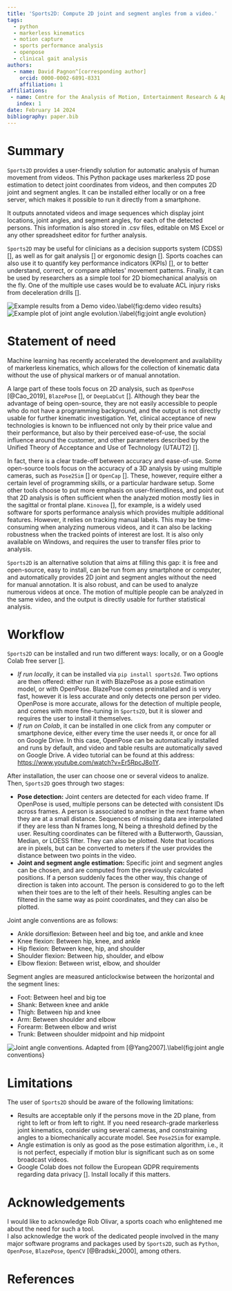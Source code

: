```yaml
---
title: 'Sports2D: Compute 2D joint and segment angles from a video.'
tags:
  - python
  - markerless kinematics
  - motion capture
  - sports performance analysis
  - openpose
  - clinical gait analysis
authors:
  - name: David Pagnon^[corresponding author] 
    orcid: 0000-0002-6891-8331
    affiliation: 1
affiliations:
 - name: Centre for the Analysis of Motion, Entertainment Research & Applications (CAMERA), University of Bath, Claverton Down, Bath, BA2 7AY, UK
   index: 1
date: February 14 2024
bibliography: paper.bib
---
```



# Summary
`Sports2D` provides a user-friendly solution for automatic analysis of human movement from videos. This Python package uses markerless 2D pose estimation to detect joint coordinates from videos, and then computes 2D joint and segment angles. It can be installed either locally or on a free server, which makes it possible to run it directly from a smartphone.

It outputs annotated videos and image sequences which display joint locations, joint angles, and segment angles, for each of the detected persons. This information is also stored in .csv files, editable on MS Excel or any other spreadsheet editor for further analysis. 

`Sports2D` may be useful for clinicians as a decision supports system (CDSS) [], as well as for gait analysis [] or ergonomic design []. Sports coaches can also use it to quantify key performance indicators (KPIs) [], or to better understand, correct, or compare athletes' movement patterns. Finally, it can be used by researchers as a simple tool for 2D biomechanical analysis on the fly. One of the multiple use cases would be to evaluate ACL injury risks from deceleration drills []. 

![Example results from a Demo video.\label{fig:demo video results}](demo_openpose_results.png)
![Example plot of joint angle evolution.\label{fig:joint angle evolution}](demo_show_plots.png)


# Statement of need

Machine learning has recently accelerated the development and availability of markerless kinematics, which allows for the collection of kinematic data without the use of physical markers or of manual annotation. 

A large part of these tools focus on 2D analysis, such as `OpenPose` [@Cao_2019], `BlazePose` [], or `DeepLabCut` []. Although they bear the advantage of being open-source, they are not easily accessible to people who do not have a programming background, and the output is not directly usable for further kinematic investigation. Yet, clinical acceptance of new technologies is known to be influenced not only by their price value and their performance, but also by their perceived ease-of-use, the social influence around the customer, and other parameters described by the Unified Theory of Acceptance and Use of Technology (UTAUT2) [].

In fact, there is a clear trade-off between accuracy and ease-of-use. Some open-source tools focus on the accuracy of a 3D analysis by using multiple cameras, such as `Pose2Sim` [] or `OpenCap` []. These, however, require either a certain level of programming skills, or a particular hardware setup. Some other tools choose to put more emphasis on user-friendliness, and point out that 2D analysis is often sufficient when the analyzed motion mostly lies in the sagittal or frontal plane. `Kinovea` [], for example, is a widely used software for sports performance analysis which provides multiple additional features. However, it relies on tracking manual labels. This may be time-consuming when analyzing numerous videos, and it can also be lacking robustness when the tracked points of interest are lost. It is also only available on Windows, and requires the user to transfer files prior to analysis.

`Sports2D` is an alternative solution that aims at filling this gap: it is free and open-source, easy to install, can be run from any smartphone or computer, and automatically provides 2D joint and segment angles without the need for manual annotation. It is also robust, and can be used to analyze numerous videos at once. The motion of multiple people can be analyzed in the same video, and the output is directly usable for further statistical analysis. 


# Workflow

`Sports2D` can be installed and run two different ways: locally, or on a Google Colab free server [].
- *If run locally*, it can be installed via `pip install sports2d`. Two options are then offered: either run it with BlazePose as a pose estimation model, or with OpenPose. BlazePose comes preinstalled and is very fast, however it is less accurate and only detects one person per video. OpenPose is more accurate, allows for the detection of multiple people, and comes with more fine-tuning in `Sports2D`, but it is slower and requires the user to install it themselves. 
- *If run on Colab*, it can be installed in one click from any computer or smartphone device, either every time the user needs it, or once for all on Google Drive. In this case, OpenPose can be automatically installed and runs by default, and video and table results are automatically saved on Google Drive. A video tutorial can be found at this address: https://www.youtube.com/watch?v=Er5RpcJ8o1Y.

After installation, the user can choose one or several videos to analize. Then, `Sports2D` goes through two stages:
- **Pose detection:** Joint centers are detected for each video frame. If OpenPose is used, multiple persons can be detected with consistent IDs across frames. A person is associated to another in the next frame when they are at a small distance. Sequences of missing data are interpolated if they are less than N frames long, N being a threshold defined by the user. Resulting coordinates can be filtered with a Butterworth, Gaussian, Median, or LOESS filter. They can also be plotted. Note that locations are in pixels, but can be converted to meters if the user provides the distance between two points in the video.
- **Joint and segment angle estimation:** Specific joint and segment angles can be chosen, and are computed from the previously calculated positions.
If a person suddenly faces the other way, this change of direction is taken into account. The person is considered to go to the left when their toes are to the left of their heels.
Resulting angles can be filtered in the same way as point coordinates, and they can also be plotted.

Joint angle conventions are as follows:
- Ankle dorsiflexion: Between heel and big toe, and ankle and knee
- Knee flexion: Between hip, knee, and ankle
- Hip flexion: Between knee, hip, and shoulder
- Shoulder flexion: Between hip, shoulder, and elbow
- Elbow flexion: Between wrist, elbow, and shoulder

Segment angles are measured anticlockwise between the horizontal and the segment lines:
- Foot: Between heel and big toe
- Shank: Between knee and ankle
- Thigh: Between hip and knee
- Arm: Between shoulder and elbow
- Forearm: Between elbow and wrist
- Trunk: Between shoulder midpoint and hip midpoint

![Joint angle conventions. Adapted from [@Yang2007].\label{fig:joint angle conventions}](Joint_convention.png)


# Limitations

The user of `Sports2D` should be aware of the following limitations:
- Results are acceptable only if the persons move in the 2D plane, from right to left or from left to right.
If you need research-grade markerless joint kinematics, consider using several cameras, and constraining angles to a biomechanically accurate model. See `Pose2Sim` for example.
- Angle estimation is only as good as the pose estimation algorithm, i.e., it is not perfect, especially if motion blur is significant such as on some broadcast videos.
- Google Colab does not follow the European GDPR requirements regarding data privacy []. Install locally if this matters.


# Acknowledgements
I would like to acknowledge Rob Olivar, a sports coach who enlightened me about the need for such a tool.\
I also acknowledge the work of the dedicated people involved in the many major software programs and packages used by `Sports2D`, such as `Python`, `OpenPose`, `BlazePose`, `OpenCV` [@Bradski_2000], among others. 


# References


